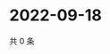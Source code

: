 # 2022-09-18

共 0 条

<!-- BEGIN WEIBO -->
<!-- 最后更新时间 Sun Sep 18 2022 02:20:57 GMT+0800 (China Standard Time) -->

<!-- END WEIBO -->
